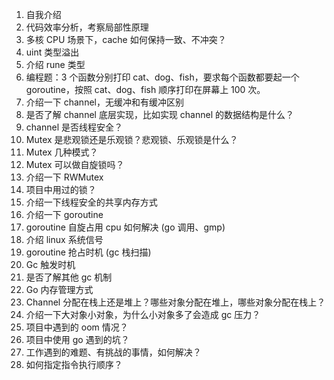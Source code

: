 <!--
 * @Author: shgopher shgopher@gmail.com
 * @Date: 2023-10-12 11:34:58
 * @LastEditors: shgopher shgopher@gmail.com
 * @LastEditTime: 2023-10-12 11:48:28
 * @FilePath: /GOFamily/工程/go面试题/中高级go面试题一.md
 * @Description: 
 * 
 * Copyright (c) 2023 by shgopher, All Rights Reserved. 
-->
1. 自我介绍
2. 代码效率分析，考察局部性原理
3. 多核 CPU 场景下，cache 如何保持一致、不冲突？
4. uint 类型溢出
5. 介绍 rune 类型
6. 编程题：3 个函数分别打印 cat、dog、fish，要求每个函数都要起一个 goroutine，按照 cat、dog、fish 顺序打印在屏幕上 100 次。
7. 介绍一下 channel，无缓冲和有缓冲区别
8. 是否了解 channel 底层实现，比如实现 channel 的数据结构是什么？
9. channel 是否线程安全？
10. Mutex 是悲观锁还是乐观锁？悲观锁、乐观锁是什么？
11. Mutex 几种模式？
12. Mutex 可以做自旋锁吗？
13. 介绍一下 RWMutex
14. 项目中用过的锁？
15. 介绍一下线程安全的共享内存方式
16. 介绍一下 goroutine
17. goroutine 自旋占用 cpu 如何解决 (go 调用、gmp)
18. 介绍 linux 系统信号
19. goroutine 抢占时机 (gc 栈扫描)
20. Gc 触发时机
21. 是否了解其他 gc 机制
22. Go 内存管理方式
23. Channel 分配在栈上还是堆上？哪些对象分配在堆上，哪些对象分配在栈上？
24. 介绍一下大对象小对象，为什么小对象多了会造成 gc 压力？
25. 项目中遇到的 oom 情况？
26. 项目中使用 go 遇到的坑？
27. 工作遇到的难题、有挑战的事情，如何解决？
28. 如何指定指令执行顺序？
